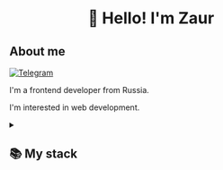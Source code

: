 <h1 align="center">👋 Hello! I'm Zaur</h1>

## About me
[![Telegram](https://img.shields.io/badge/-Telegram-2CA5E0?style=flat&logo=telegram&logoColor=white)](https://t.me/zrkuz)


I'm a frontend developer from Russia. 

I'm interested in web development. 

<details align="left">
  <summary><h2><b>📚 My stack</b></h2></summary>
  <p>
    <h3>Langs</h3>
    <img src="https://skillicons.dev/icons?i=js,ts,html,css&perline=7" />
    <h3>Frameworks / Tools</h3>
    <img src="https://skillicons.dev/icons?i=react&perline=7" />
    <h3>Software</h3>
    <img src="https://skillicons.dev/icons?i=vscode,figma&perline=7" />
    <br>
  </p>
</details>
